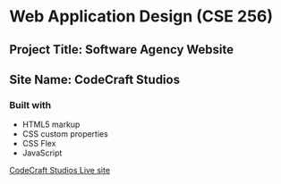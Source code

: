 # Web Application Design (CSE 256)
## Project Title: Software Agency Website
## Site Name: CodeCraft Studios



### Built with

- HTML5 markup
- CSS custom properties
- CSS Flex
- JavaScript

[CodeCraft Studios Live site](https://fahimhossain1085.github.io/web-application-design-project/)
